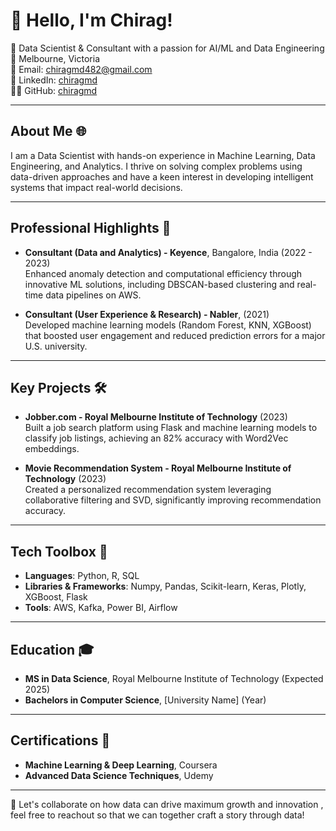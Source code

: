 # 👋 Hello, I'm Chirag!  

🚀 Data Scientist & Consultant with a passion for AI/ML and Data Engineering  
📍 Melbourne, Victoria  
📧 Email: chiragmd482@gmail.com  
🔗 LinkedIn: [chiragmd](https://www.linkedin.com/in/chiragmd/)  
👨‍💻 GitHub: [chiragmd](https://github.com/chiragmd)

---

## About Me 🌐  
I am a Data Scientist with hands-on experience in Machine Learning, Data Engineering, and Analytics. I thrive on solving complex problems using data-driven approaches and have a keen interest in developing intelligent systems that impact real-world decisions.

---

## Professional Highlights 🌟  
- **Consultant (Data and Analytics) - Keyence**, Bangalore, India (2022 - 2023)  
  Enhanced anomaly detection and computational efficiency through innovative ML solutions, including DBSCAN-based clustering and real-time data pipelines on AWS.
  
- **Consultant (User Experience & Research) - Nabler**, (2021)  
  Developed machine learning models (Random Forest, KNN, XGBoost) that boosted user engagement and reduced prediction errors for a major U.S. university.

---

## Key Projects 🛠️  
- **Jobber.com - Royal Melbourne Institute of Technology** (2023)  
  Built a job search platform using Flask and machine learning models to classify job listings, achieving an 82% accuracy with Word2Vec embeddings.
  
- **Movie Recommendation System - Royal Melbourne Institute of Technology** (2023)  
  Created a personalized recommendation system leveraging collaborative filtering and SVD, significantly improving recommendation accuracy.

---

## Tech Toolbox 🧰  
- **Languages**: Python, R, SQL  
- **Libraries & Frameworks**: Numpy, Pandas, Scikit-learn, Keras, Plotly, XGBoost, Flask  
- **Tools**: AWS, Kafka, Power BI, Airflow  

---

## Education 🎓  
- **MS in Data Science**, Royal Melbourne Institute of Technology (Expected 2025)  
- **Bachelors in Computer Science**, [University Name] (Year)

---

## Certifications 📜  
- **Machine Learning & Deep Learning**, Coursera  
- **Advanced Data Science Techniques**, Udemy  

---

🔗 Let's collaborate on how data can drive maximum growth and innovation , feel free to reachout so that we can together craft a story through data!
